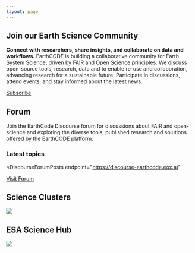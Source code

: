 ```yaml
---
layout: page
---
```


<section class="blue hero">

  # Join our Earth Science Community
  **Connect with researchers, share insights, and collaborate on data and workflows.** EarthCODE is building a collaborative community for Earth System Science, driven by FAIR and Open Science principles. We discuss open-source tools, research, data and to enable re-use and collaboration, advancing research for a sustainable future. Participate in discussions, attend events, and stay informed about the latest news.

  <a class="VPButton cta no-icon" href="https://esacontact.esa.int/ESA_EO_OpenScience_Subscribe" target="_blank">Subscribe</a>

</section>
<section class="light-grey">

# Forum
Join the EarthCode Discourse forum for discussions about FAIR and open-science and exploring the diverse tools, published research and solutions offered by the EarthCODE platform.

### Latest topics

<DiscourseForumPosts
  endpoint="https://discourse-earthcode.eox.at"
></DiscourseForumPosts>
<div>
  <a class="VPButton cta no-icon" href="https://discourse-earthcode.eox.at/">Visit Forum</a>
</div>

</section>

<section class="light-grey">

## Science Clusters

<a href="https://eo4society.esa.int/communities/scientists/" target="_blank"><img src="/img/EO4society_ScienceClusters.png" /></a>

</section>
<section class="light-grey">

## ESA Science Hub

<a href="https://sciencehub.esa.int/" target="_blank"><img src="/img/ESA_ScienceHub.png" /></a>

</section>

<script setup>
  import DiscourseForumPosts from "../.vitepress/theme/components/DiscourseForumPosts.vue"
</script>
